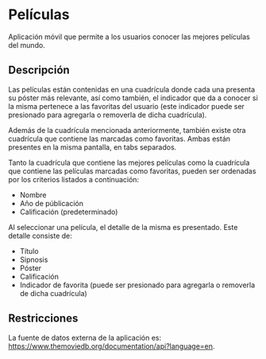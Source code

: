 # Películas

Aplicación móvil que permite a los usuarios conocer las mejores películas del
mundo.

## Descripción
Las películas están contenidas en una cuadrícula donde cada una presenta su
póster más relevante, así como también, el indicador que da a conocer si la
misma pertenece a las favoritas del usuario (este indicador puede ser presionado
para agregarla o removerla de dicha cuadrícula).

Además de la cuadrícula mencionada anteriormente, también existe otra cuadrícula
que contiene las marcadas como favoritas. Ambas están presentes en la misma
pantalla, en tabs separados.

Tanto la cuadrícula que contiene las mejores películas como la cuadrícula que
contiene las películas marcadas como favoritas, pueden ser ordenadas por los
criterios listados a continuación:
  - Nombre
  - Año de públicación
  - Calificación (predeterminado)

Al seleccionar una película, el detalle de la misma es presentado. Este detalle
consiste de:
  - Título
  - Sipnosis
  - Póster
  - Calificación
  - Indicador de favorita (puede ser presionado para agregarla o removerla de
  dicha cuadrícula)

## Restricciones
La fuente de datos externa de la aplicación es: https://www.themoviedb.org/documentation/api?language=en.